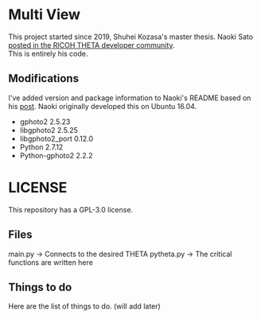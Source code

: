 # Multi View
This project started since 2019, Shuhei Kozasa's master thesis.
Naoki Sato [posted in the RICOH THETA developer community](https://community.theta360.guide/t/using-usb-api-mtp-with-libghoto2-and-python-bindings-on-macos-raspberry-pi-linux-ros/4521/48?u=craig).  
This is entirely his code.

## Modifications

I've added version and package information to Naoki's README based
on his [post](https://community.theta360.guide/t/using-usb-api-mtp-with-libghoto2-and-python-bindings-on-macos-raspberry-pi-linux-ros/4521/50?u=craig).  Naoki originally developed this on Ubuntu 16.04.

* gphoto2         2.5.23
* libgphoto2      2.5.25
* libgphoto2_port 0.12.0
* Python          2.7.12
* Python-gphoto2  2.2.2




# LICENSE
This repository has a GPL-3.0 license.

## Files
main.py -> Connects to the desired THETA
pytheta.py -> The critical functions are written here

## Things to do
Here are the list of things to do. (will add later)
